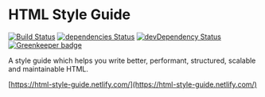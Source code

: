 # HTML Style Guide

[![Build Status](https://travis-ci.org/marcobiedermann/html-style-guide.svg?branch=master)](https://travis-ci.org/marcobiedermann/html-style-guide)
[![dependencies Status](https://david-dm.org/marcobiedermann/html-style-guide/status.svg)](https://david-dm.org/marcobiedermann/html-style-guide)
[![devDependency Status](https://david-dm.org/marcobiedermann/html-style-guide/dev-status.svg)](https://david-dm.org/marcobiedermann/html-style-guide?type=dev)
[![Greenkeeper badge](https://badges.greenkeeper.io/marcobiedermann/html-style-guide.svg)](https://greenkeeper.io/)

A style guide which helps you write better, performant, structured, scalable and maintainable HTML.

[https://html-style-guide.netlify.com/](https://html-style-guide.netlify.com/)
